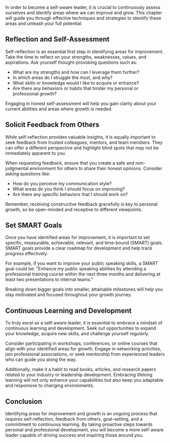 
In order to become a self-aware leader, it is crucial to continuously assess ourselves and identify areas where we can improve and grow. This chapter will guide you through effective techniques and strategies to identify these areas and unleash your full potential.

Reflection and Self-Assessment
------------------------------

Self-reflection is an essential first step in identifying areas for improvement. Take the time to reflect on your strengths, weaknesses, values, and aspirations. Ask yourself thought-provoking questions such as:

* What are my strengths and how can I leverage them further?
* In which areas do I struggle the most, and why?
* What skills or knowledge would I like to acquire or enhance?
* Are there any behaviors or habits that hinder my personal or professional growth?

Engaging in honest self-assessment will help you gain clarity about your current abilities and areas where growth is needed.

Solicit Feedback from Others
----------------------------

While self-reflection provides valuable insights, it is equally important to seek feedback from trusted colleagues, mentors, and team members. They can offer a different perspective and highlight blind spots that may not be immediately apparent to you.

When requesting feedback, ensure that you create a safe and non-judgmental environment for others to share their honest opinions. Consider asking questions like:

* How do you perceive my communication style?
* What areas do you think I should focus on improving?
* Are there any specific behaviors that I should work on?

Remember, receiving constructive feedback gracefully is key to personal growth, so be open-minded and receptive to different viewpoints.

Set SMART Goals
---------------

Once you have identified areas for improvement, it is important to set specific, measurable, achievable, relevant, and time-bound (SMART) goals. SMART goals provide a clear roadmap for development and help track progress effectively.

For example, if you want to improve your public speaking skills, a SMART goal could be: "Enhance my public speaking abilities by attending a professional training course within the next three months and delivering at least two presentations to internal teams."

Breaking down bigger goals into smaller, attainable milestones will help you stay motivated and focused throughout your growth journey.

Continuous Learning and Development
-----------------------------------

To truly excel as a self-aware leader, it is essential to embrace a mindset of continuous learning and development. Seek out opportunities to expand your knowledge, acquire new skills, and challenge yourself regularly.

Consider participating in workshops, conferences, or online courses that align with your identified areas for growth. Engage in networking activities, join professional associations, or seek mentorship from experienced leaders who can guide you along the way.

Additionally, make it a habit to read books, articles, and research papers related to your industry or leadership development. Embracing lifelong learning will not only enhance your capabilities but also keep you adaptable and responsive to changing environments.

Conclusion
----------

Identifying areas for improvement and growth is an ongoing process that requires self-reflection, feedback from others, goal-setting, and a commitment to continuous learning. By taking proactive steps towards personal and professional development, you will become a more self-aware leader capable of driving success and inspiring those around you.
